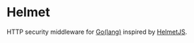 # Helmet

HTTP security middleware for [Go(lang)](https://golang.org/) inspired by [HelmetJS](https://helmetjs.github.io/).
